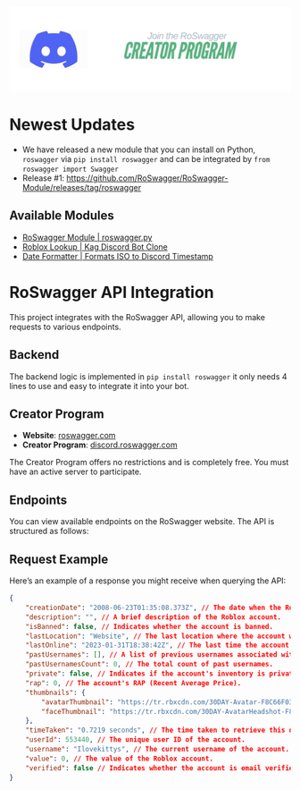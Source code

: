[![Alt Text](https://raw.githubusercontent.com/RoSwagger/RoSwagger-Module/0e9b13b0d133f68850be905d9079bf2ccb968dd1/CreatorProgram.png)](https://discord.roswagger.com)

# Newest Updates

- We have released a new module that you can install on Python, `roswagger` via `pip install roswagger` and can be integrated by `from roswagger import Swagger`
- Release #1: https://github.com/RoSwagger/RoSwagger-Module/releases/tag/roswagger

## Available Modules

- [RoSwagger Module | roswagger.py](https://github.com/RoSwagger/RoSwagger-Module)
- [Roblox Lookup | Kag Discord Bot Clone](https://github.com/RoSwagger/Roblox-Lookup)
- [Date Formatter | Formats ISO to Discord Timestamp](https://github.com/RoSwagger/Date-Formatter)

# RoSwagger API Integration

This project integrates with the RoSwagger API, allowing you to make requests to various endpoints.

## Backend

The backend logic is implemented in `pip install roswagger` it only needs 4 lines to use and easy to integrate it into your bot.

## Creator Program

- **Website**: [roswagger.com](https://roswagger.com)
- **Creator Program**: [discord.roswagger.com](https://discord.roswagger.com)

The Creator Program offers no restrictions and is completely free. You must have an active server to participate.

## Endpoints

You can view available endpoints on the RoSwagger website. The API is structured as follows:


## Request Example

Here’s an example of a response you might receive when querying the API:

```json
{
    "creationDate": "2008-06-23T01:35:08.373Z", // The date when the Roblox account was created.
    "description": "", // A brief description of the Roblox account.
    "isBanned": false, // Indicates whether the account is banned.
    "lastLocation": "Website", // The last location where the account was active.
    "lastOnline": "2023-01-31T18:38:42Z", // The last time the account was online.
    "pastUsernames": [], // A list of previous usernames associated with the account.
    "pastUsernamesCount": 0, // The total count of past usernames.
    "private": false, // Indicates if the account's inventory is private.
    "rap": 0, // The account's RAP (Recent Average Price).
    "thumbnails": {
        "avatarThumbnail": "https://tr.rbxcdn.com/30DAY-Avatar-F8C66F037ACED3B0255AEBFD956E492C-Png/420/420/Avatar/Png/noFilter", // The URL for the avatar thumbnail.
        "faceThumbnail": "https://tr.rbxcdn.com/30DAY-AvatarHeadshot-F8C66F037ACED3B0255AEBFD956E492C-Png/420/420/AvatarHeadshot/Png/noFilter" // The URL for the face thumbnail.
    },
    "timeTaken": "0.7219 seconds", // The time taken to retrieve this data.
    "userId": 553440, // The unique user ID of the account.
    "username": "Ilovekittys", // The current username of the account.
    "value": 0, // The value of the Roblox account.
    "verified": false // Indicates whether the account is email verified.
}

```
